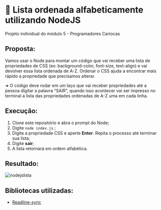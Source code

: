 # 📃 Lista ordenada alfabeticamente utilizando NodeJS
Projeto individual do módulo 5 - Programadores Cariocas
## Proposta:
Vamos usar o Node para montar um código que vai receber uma lista de
propriedades de CSS (ex: background-color, font-size, text-align) e vai devolver
essa lista ordenada de A-Z. Ordenar o CSS ajuda a encontrar mais rápido a
propriedade que precisamos alterar.

➔ O código deve rodar em um laço que vai receber propriedades até a
pessoa digitar a palavra “SAIR”, quando isso acontecer vai ser impresso
no terminal a lista das propriedades ordenadas de A-Z uma em cada linha.

## Execução:
1. Clone este repositório e abra o prompt do Node;
2. Digite ```node index.js``` ;
3. Digite a propriedade CSS e aperte **Enter**. Repita o processo até terminar sua lista;
4. Digite **sair**;
5. A lista retornará em ordem alfabética.

## Resultado:
![nodejslista](https://user-images.githubusercontent.com/112867913/218093070-b7fc750d-632f-49fe-9137-549e2f1aceed.png)

## Bibliotecas utilizadas:
- [Readline-sync](https://www.npmjs.com/package/readline-sync)
